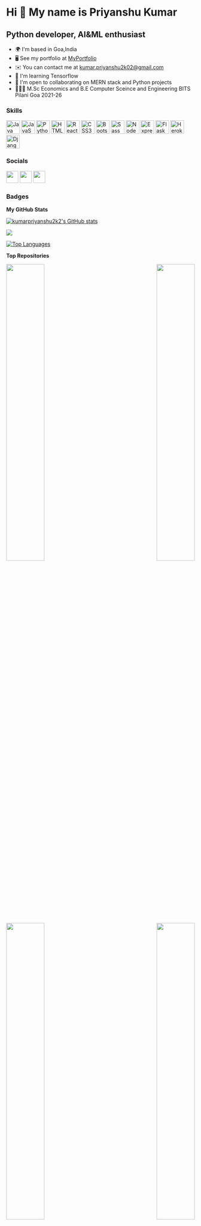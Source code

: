 Hi 👋 My name is Priyanshu Kumar
================================

Python developer, AI&ML enthusiast
------------------------------------------

* 🌍  I'm based in Goa,India
* 🖥️  See my portfolio at [MyPortfolio](http://kumarpriyanshu.me)
* ✉️  You can contact me at [kumar.priyanshu2k02@gmail.com](mailto:kumar.priyanshu2k02@gmail.com)
* 🧠  I'm learning Tensorflow
* 🤝  I'm open to collaborating on MERN stack and Python projects
* 🧑🏻‍🏫 M.Sc Economics and B.E Computer Sceince and Engineering BITS Pilani Goa 2021-26

### Skills

<p align="left">
<a href="https://www.oracle.com/java/" target="_blank" rel="noreferrer"><img src="https://raw.githubusercontent.com/danielcranney/readme-generator/main/public/icons/skills/java-colored.svg" width="36" height="36" alt="Java" /></a>
<a href="https://developer.mozilla.org/en-US/docs/Web/JavaScript" target="_blank" rel="noreferrer"><img src="https://raw.githubusercontent.com/danielcranney/readme-generator/main/public/icons/skills/javascript-colored.svg" width="36" height="36" alt="JavaScript" /></a>
<a href="https://www.python.org/" target="_blank" rel="noreferrer"><img src="https://raw.githubusercontent.com/danielcranney/readme-generator/main/public/icons/skills/python-colored.svg" width="36" height="36" alt="Python" /></a>
<a href="https://developer.mozilla.org/en-US/docs/Glossary/HTML5" target="_blank" rel="noreferrer"><img src="https://raw.githubusercontent.com/danielcranney/readme-generator/main/public/icons/skills/html5-colored.svg" width="36" height="36" alt="HTML5" /></a>
<a href="https://reactjs.org/" target="_blank" rel="noreferrer"><img src="https://raw.githubusercontent.com/danielcranney/readme-generator/main/public/icons/skills/react-colored.svg" width="36" height="36" alt="React" /></a>
<a href="https://www.w3.org/TR/CSS/#css" target="_blank" rel="noreferrer"><img src="https://raw.githubusercontent.com/danielcranney/readme-generator/main/public/icons/skills/css3-colored.svg" width="36" height="36" alt="CSS3" /></a>
<a href="https://getbootstrap.com/" target="_blank" rel="noreferrer"><img src="https://raw.githubusercontent.com/danielcranney/readme-generator/main/public/icons/skills/bootstrap-colored.svg" width="36" height="36" alt="Bootstrap" /></a>
<a href="https://sass-lang.com/" target="_blank" rel="noreferrer"><img src="https://raw.githubusercontent.com/danielcranney/readme-generator/main/public/icons/skills/sass-colored.svg" width="36" height="36" alt="Sass" /></a>
<a href="https://nodejs.org/en/" target="_blank" rel="noreferrer"><img src="https://raw.githubusercontent.com/danielcranney/readme-generator/main/public/icons/skills/nodejs-colored.svg" width="36" height="36" alt="NodeJS" /></a>
<a href="https://expressjs.com/" target="_blank" rel="noreferrer"><img src="https://raw.githubusercontent.com/danielcranney/readme-generator/main/public/icons/skills/express-colored-dark.svg" width="36" height="36" alt="Express" /></a>
<a href="https://flask.palletsprojects.com/en/2.0.x/" target="_blank" rel="noreferrer"><img src="https://raw.githubusercontent.com/danielcranney/readme-generator/main/public/icons/skills/flask-colored-dark.svg" width="36" height="36" alt="Flask" /></a>
<a href="https://www.heroku.com/" target="_blank" rel="noreferrer"><img src="https://raw.githubusercontent.com/danielcranney/readme-generator/main/public/icons/skills/heroku-colored.svg" width="36" height="36" alt="Heroku" /></a>
<a href="https://www.djangoproject.com/" target="_blank" rel="noreferrer"><img src="https://raw.githubusercontent.com/danielcranney/readme-generator/main/public/icons/skills/django-colored-dark.svg" width="36" height="36" alt="Django" /></a>
</p>

### Socials

<p align="left"> <a href="https://www.github.com/kumarpriyanshu2k2" target="_blank" rel="noreferrer"><img src="https://raw.githubusercontent.com/danielcranney/readme-generator/main/public/icons/socials/github-dark.svg" width="32" height="32" /></a> <a href="https://www.linkedin.com/in/priyanshu-kumar-2b7948222" target="_blank" rel="noreferrer"><img src="https://raw.githubusercontent.com/danielcranney/readme-generator/main/public/icons/socials/linkedin.svg" width="32" height="32" /></a> <a href="https://www.twitter.com/priyanshu2k02" target="_blank" rel="noreferrer"><img src="https://raw.githubusercontent.com/danielcranney/readme-generator/main/public/icons/socials/twitter.svg" width="32" height="32" /></a></p>

### Badges

<b>My GitHub Stats</b>

<a href="http://www.github.com/kumarpriyanshu2k2"><img src="https://github-readme-stats.vercel.app/api?username=kumarpriyanshu2k2&show_icons=true&hide=&count_private=true&title_color=facc15&text_color=84cc16&icon_color=ef4444&bg_color=000000&hide_border=true&show_icons=true" alt="kumarpriyanshu2k2's GitHub stats" /></a>

<a href="http://www.github.com/kumarpriyanshu2k2"><img src="https://github-readme-streak-stats.herokuapp.com/?user=kumarpriyanshu2k2&stroke=84cc16&background=000000&ring=facc15&fire=facc15&currStreakNum=84cc16&currStreakLabel=facc15&sideNums=84cc16&sideLabels=84cc16&dates=84cc16&hide_border=true" /></a>

<a href="https://github.com/kumarpriyanshu2k2" align="left"><img src="https://github-readme-stats.vercel.app/api/top-langs/?username=kumarpriyanshu2k2&langs_count=10&title_color=facc15&text_color=84cc16&icon_color=ef4444&bg_color=000000&hide_border=true&locale=en&custom_title=Top%20%Languages" alt="Top Languages" /></a>

<b>Top Repositories</b>

<div width="100%" align="center"><a href="https://github.com/kumarpriyanshu2k2/OpenCV_snake" align="left"><img align="left" width="45%" src="https://github-readme-stats.vercel.app/api/pin/?username=kumarpriyanshu2k2&repo=OpenCV_snake&title_color=facc15&text_color=84cc16&icon_color=ef4444&bg_color=000000&hide_border=true&locale=en" /></a><a href="https://github.com/kumarpriyanshu2k2/Hand_gesture_recoginition_OpenCV" align="right"><img align="right" width="45%" src="https://github-readme-stats.vercel.app/api/pin/?username=kumarpriyanshu2k2&repo=Hand_gesture_recoginition_OpenCV&title_color=facc15&text_color=84cc16&icon_color=ef4444&bg_color=000000&hide_border=true&locale=en" /></a></div><br /><br /><br />

<br /><br /><br />

<div width="100%" align="center"><a href="https://github.com/kumarpriyanshu2k2/ChatBot" align="left"><img align="left" width="45%" src="https://github-readme-stats.vercel.app/api/pin/?username=kumarpriyanshu2k2&repo=ChatBot&title_color=facc15&text_color=84cc16&icon_color=ef4444&bg_color=000000&hide_border=true&locale=en" /></a><a href="https://github.com/kumarpriyanshu2k2/CV_Volume_Controller" align="right"><img align="right" width="45%" src="https://github-readme-stats.vercel.app/api/pin/?username=kumarpriyanshu2k2&repo=CV_Volume_Controller&title_color=facc15&text_color=84cc16&icon_color=ef4444&bg_color=000000&hide_border=true&locale=en" /></a></div>
